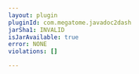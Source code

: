 ```yaml
---
layout: plugin
pluginId: com.megatome.javadoc2dash
jarSha1: INVALID
isJarAvailable: true
error: NONE
violations: []

---
```

